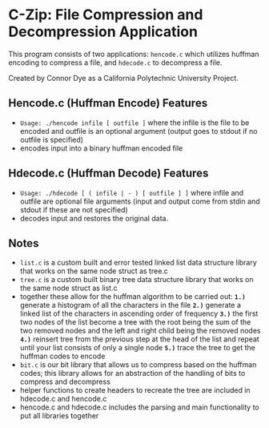 # C-Zip: File Compression and Decompression Application

This program consists of two applications: `hencode.c` which utilizes huffman encoding to compress a file, and `hdecode.c` to decompress a file.

Created by Connor Dye as a California Polytechnic University Project.

## Hencode.c (Huffman Encode) Features
- `Usage: ./hencode infile [ outfile ]` where the infile is the file to be encoded and outfile is an optional argument (output goes to stdout if no outfile is specified)
- encodes input into a binary huffman encoded file

## Hdecode.c (Huffman Decode) Features
- `Usage: ./hdecode [ ( infile | - ) [ outfile ] ]` where infile and outfile are optional file arguments (input and output come from stdin and stdout if these are not specified)
- decodes input and restores the original data.

## Notes
- `list.c` is a custom built and error tested linked list data structure library that works on the same node struct as tree.c
- `tree.c` is a custom built binary tree data structure library that works on the same node struct as list.c
- together these allow for the huffman algorithm to be carried out:  **`1.)`** generate a histogram of all the characters in the file  **`2.)`** generate a linked list of the characters in ascending order of frequency  **`3.)`** the first two nodes of the list become a tree with the root being the sum of the two removed nodes and the left and right child being the removed nodes  **`4.)`** reinsert tree from the previous step at the head of the list and repeat until your list consists of only a single node  **`5.)`** trace the tree to get the huffman codes to encode
- `bit.c` is our bit library that allows us to compress based on the huffman codes; this library allows for an abstraction of the handling of bits to compress and decompress
- helper functions to create headers to recreate the tree are included in hdecode.c and hencode.c
- hencode.c and hdecode.c includes the parsing and main functionality to put all libraries together
